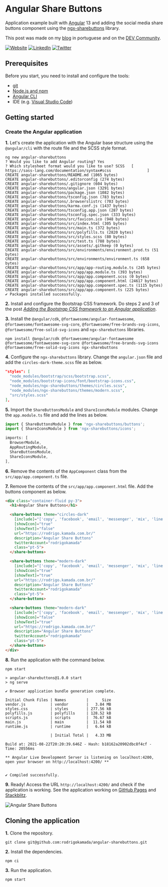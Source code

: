 # Angular Share Buttons


Application example built with [Angular](https://angular.io/) 13 and adding the social media share buttons component using the [ngx-sharebuttons](https://www.npmjs.com/package/ngx-sharebuttons) library.

This post was made on my [blog](https://rodrigo.kamada.com.br/blog/adicionando-o-componente-de-botoes-de-compartilhamento-com-midias-sociais-em-uma-aplicacao-angular) in portuguese and on the [DEV Community](https://dev.to/rodrigokamada/adding-the-social-media-share-buttons-component-to-an-angular-application-320h).



[![Website](https://shields.braskam.com/v1/shields?name=website&format=rectangle&size=small&radius=5)](https://rodrigo.kamada.com.br)
[![LinkedIn](https://shields.braskam.com/v1/shields?name=linkedin&format=rectangle&size=small&radius=5)](https://www.linkedin.com/in/rodrigokamada)
[![Twitter](https://shields.braskam.com/v1/shields?name=twitter&format=rectangle&size=small&radius=5&socialAccount=rodrigokamada)](https://twitter.com/rodrigokamada)



## Prerequisites


Before you start, you need to install and configure the tools:

* [git](https://git-scm.com/)
* [Node.js and npm](https://nodejs.org/)
* [Angular CLI](https://angular.io/cli)
* IDE (e.g. [Visual Studio Code](https://code.visualstudio.com/))



## Getting started


### Create the Angular application


**1.** Let's create the application with the Angular base structure using the `@angular/cli` with the route file and the SCSS style format.

```shell
ng new angular-sharebuttons
? Would you like to add Angular routing? Yes
? Which stylesheet format would you like to use? SCSS   [ https://sass-lang.com/documentation/syntax#scss                ]
CREATE angular-sharebuttons/README.md (1065 bytes)
CREATE angular-sharebuttons/.editorconfig (274 bytes)
CREATE angular-sharebuttons/.gitignore (604 bytes)
CREATE angular-sharebuttons/angular.json (3291 bytes)
CREATE angular-sharebuttons/package.json (1082 bytes)
CREATE angular-sharebuttons/tsconfig.json (783 bytes)
CREATE angular-sharebuttons/.browserslistrc (703 bytes)
CREATE angular-sharebuttons/karma.conf.js (1437 bytes)
CREATE angular-sharebuttons/tsconfig.app.json (287 bytes)
CREATE angular-sharebuttons/tsconfig.spec.json (333 bytes)
CREATE angular-sharebuttons/src/favicon.ico (948 bytes)
CREATE angular-sharebuttons/src/index.html (305 bytes)
CREATE angular-sharebuttons/src/main.ts (372 bytes)
CREATE angular-sharebuttons/src/polyfills.ts (2820 bytes)
CREATE angular-sharebuttons/src/styles.scss (80 bytes)
CREATE angular-sharebuttons/src/test.ts (788 bytes)
CREATE angular-sharebuttons/src/assets/.gitkeep (0 bytes)
CREATE angular-sharebuttons/src/environments/environment.prod.ts (51 bytes)
CREATE angular-sharebuttons/src/environments/environment.ts (658 bytes)
CREATE angular-sharebuttons/src/app/app-routing.module.ts (245 bytes)
CREATE angular-sharebuttons/src/app/app.module.ts (393 bytes)
CREATE angular-sharebuttons/src/app/app.component.scss (0 bytes)
CREATE angular-sharebuttons/src/app/app.component.html (24617 bytes)
CREATE angular-sharebuttons/src/app/app.component.spec.ts (1115 bytes)
CREATE angular-sharebuttons/src/app/app.component.ts (225 bytes)
✔ Packages installed successfully.
```

**2.** Install and configure the Bootstrap CSS framework. Do steps 2 and 3 of the post *[Adding the Bootstrap CSS framework to an Angular application](https://github.com/rodrigokamada/angular-bootstrap)*.

**3.** Install the `@angular/cdk`, `@fortawesome/angular-fontawesome`, `@fortawesome/fontawesome-svg-core`, `@fortawesome/free-brands-svg-icons`, `@fortawesome/free-solid-svg-icons` and `ngx-sharebuttons` libraries.

```shell
npm install @angular/cdk @fortawesome/angular-fontawesome @fortawesome/fontawesome-svg-core @fortawesome/free-brands-svg-icons @fortawesome/free-solid-svg-icons ngx-sharebuttons
```

**4.** Configure the `ngx-sharebuttons` library. Change the `angular.json` file and add the `circles-dark-theme.scss` file as below.

```json
"styles": [
  "node_modules/bootstrap/scss/bootstrap.scss",
  "node_modules/bootstrap-icons/font/bootstrap-icons.css",
  "node_modules/ngx-sharebuttons/themes/circles.scss",
  "node_modules/ngx-sharebuttons/themes/modern.scss",
  "src/styles.scss"
],
```

**5.** Import the `ShareButtonsModule` and `ShareIconsModule` modules. Change the `app.module.ts` file and add the lines as below.

```typescript
import { ShareButtonsModule } from 'ngx-sharebuttons/buttons';
import { ShareIconsModule } from 'ngx-sharebuttons/icons';

imports: [
  BrowserModule,
  AppRoutingModule,
  ShareButtonsModule,
  ShareIconsModule,
],
```

**6.** Remove the contents of the `AppComponent` class from the `src/app/app.component.ts` file.

**7.** Remove the contents of the `src/app/app.component.html` file. Add the buttons component as below.

```html
<div class="container-fluid py-3">
  <h1>Angular Share Buttons</h1>

  <share-buttons theme="circles-dark"
    [include]="['copy', 'facebook', 'email', 'messenger', 'mix', 'line', 'linkedin', 'pinterest', 'print', 'reddit', 'sms', 'telegram', 'tumblr', 'twitter', 'viber', 'vk', 'xing', 'whatsapp']"
    [showIcon]="true"
    [showText]="false"
    url="https://rodrigo.kamada.com.br/"
    description="Angular Share Buttons"
    twitterAccount="rodrigokamada"
    class="pt-5">
  </share-buttons>

  <share-buttons theme="modern-dark"
    [include]="['copy', 'facebook', 'email', 'messenger', 'mix', 'line', 'linkedin', 'pinterest', 'print', 'reddit', 'sms', 'telegram', 'tumblr', 'twitter', 'viber', 'vk', 'xing', 'whatsapp']"
    [showIcon]="true"
    [showText]="true"
    url="https://rodrigo.kamada.com.br/"
    description="Angular Share Buttons"
    twitterAccount="rodrigokamada"
    class="pt-5">
  </share-buttons>

  <share-buttons theme="modern-dark"
    [include]="['copy', 'facebook', 'email', 'messenger', 'mix', 'line', 'linkedin', 'pinterest', 'print', 'reddit', 'sms', 'telegram', 'tumblr', 'twitter', 'viber', 'vk', 'xing', 'whatsapp']"
    [showIcon]="false"
    [showText]="true"
    url="https://rodrigo.kamada.com.br/"
    description="Angular Share Buttons"
    twitterAccount="rodrigokamada"
    class="pt-5">
  </share-buttons>
</div>
```

**8.** Run the application with the command below.

```shell
npm start

> angular-sharebuttons@1.0.0 start
> ng serve

✔ Browser application bundle generation complete.

Initial Chunk Files | Names         |      Size
vendor.js           | vendor        |   3.84 MB
styles.css          | styles        | 277.56 kB
polyfills.js        | polyfills     | 128.52 kB
scripts.js          | scripts       |  76.67 kB
main.js             | main          |  11.54 kB
runtime.js          | runtime       |   6.64 kB

                    | Initial Total |   4.33 MB

Build at: 2021-08-22T20:20:39.646Z - Hash: b18162a20902dbc8f4cf - Time: 20556ms

** Angular Live Development Server is listening on localhost:4200, open your browser on http://localhost:4200/ **


✔ Compiled successfully.
```

**9.** Ready! Access the URL `http://localhost:4200/` and check if the application is working. See the application working on [GitHub Pages](https://rodrigokamada.github.io/angular-sharebuttons/) and [Stackblitz](https://stackblitz.com/edit/angular13-sharebuttons).

![Angular Share Buttons](https://res.cloudinary.com/rodrigokamada/image/upload/v1637626111/Blog/angular-sharebuttons/angular-sharebuttons.png)



## Cloning the application

**1.** Clone the repository.

```shell
git clone git@github.com:rodrigokamada/angular-sharebuttons.git
```

**2.** Install the dependencies.

```shell
npm ci
```

**3.** Run the application.

```shell
npm start
```
